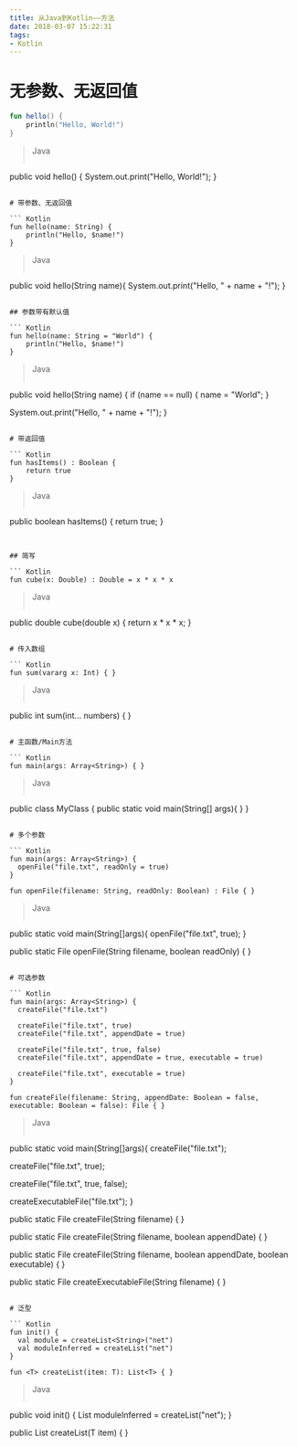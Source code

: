 ```yaml
---
title: 从Java到Kotlin——方法
date: 2018-03-07 15:22:31
tags:
- Kotlin
---
```


# 无参数、无返回值

``` Kotlin
fun hello() {
    println("Hello, World!")
}
```

> Java
> 
> ``` Java
public void hello() {
  System.out.print("Hello, World!");
}
```

# 带参数、无返回值

``` Kotlin
fun hello(name: String) {
    println("Hello, $name!")
}
```

> Java
> 
> ``` Java
public void hello(String name){
  System.out.print("Hello, " + name + "!");
}
```

## 参数带有默认值

``` Kotlin
fun hello(name: String = "World") {
    println("Hello, $name!")
}
```

> Java
> 
> ``` Java
public void hello(String name) {
  if (name == null) {
    name = "World";
  }

  System.out.print("Hello, " + name + "!");
}
```

# 带返回值

``` Kotlin
fun hasItems() : Boolean {
    return true
}
```

> Java
> 
> ``` Java
public boolean hasItems() {
  return true;
}
```


## 简写

``` Kotlin
fun cube(x: Double) : Double = x * x * x
```

> Java
> 
> ``` Java
public double cube(double x) {
  return x * x * x;
}
```

# 传入数组

``` Kotlin
fun sum(vararg x: Int) { }
```

> Java
> 
> ``` Java
public int sum(int... numbers) { }
```

# 主函数/Main方法

``` Kotlin
fun main(args: Array<String>) { }
```

> Java
> 
> ``` Java
public class MyClass {
    public static void main(String[] args){ }
}
```

# 多个参数

``` Kotlin
fun main(args: Array<String>) {
  openFile("file.txt", readOnly = true)
}

fun openFile(filename: String, readOnly: Boolean) : File { }
```

> Java
> 
> ``` Java
public static void main(String[]args){
  openFile("file.txt", true);
}

public static File openFile(String filename, boolean readOnly) { }
```

# 可选参数

``` Kotlin
fun main(args: Array<String>) {
  createFile("file.txt")

  createFile("file.txt", true)
  createFile("file.txt", appendDate = true)

  createFile("file.txt", true, false)
  createFile("file.txt", appendDate = true, executable = true)

  createFile("file.txt", executable = true)
}

fun createFile(filename: String, appendDate: Boolean = false, executable: Boolean = false): File { }
```

> Java
> 
> ``` Java
public static void main(String[]args){
  createFile("file.txt");

  createFile("file.txt", true);

  createFile("file.txt", true, false);

  createExecutableFile("file.txt");
}

public static File createFile(String filename) { }

public static File createFile(String filename, boolean appendDate) { }

public static File createFile(String filename, boolean appendDate, boolean executable) { }

public static File createExecutableFile(String filename) { }
```

# 泛型

``` Kotlin
fun init() {
  val module = createList<String>("net")
  val moduleInferred = createList("net")
}

fun <T> createList(item: T): List<T> { }
```

> Java
> 
> ``` Java
public void init() {
  List<String> moduleInferred = createList("net");
}

public <T> List<T> createList(T item) { }
```








